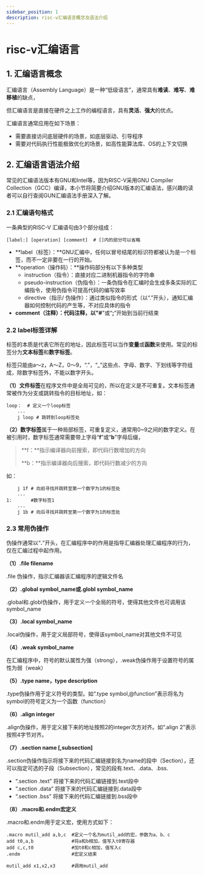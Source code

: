 ```yaml
---
sidebar_position: 1 
description: risc-v汇编语言概念及语法介绍
---
```




# risc-v汇编语言

## 1. 汇编语言概念

汇编语言（Assembly Language）是一种“低级语言”，通常具有**难读**、**难写**、**难移植**的缺点，

但汇编语言是直接在硬件之上工作的编程语言，具有**灵活**、**强大**的优点。

汇编语言通常应用在如下场景：

* 需要直接访问底层硬件的场景，如底层驱动、引导程序
* 需要对代码执行性能极致优化的场景，如高性能算法库、OS的上下文切换

## 2. 汇编语言语法介绍

常见的汇编语法版本有GNU和Intel等，因为RISC-V采用GNU Compiler Collection（GCC）编译，本小节将简要介绍GNU版本的汇编语法，感兴趣的读者可以自行查阅GUN汇编语法手册深入了解。

### 2.1 汇编语句格式

一条典型的RISC-V 汇编语句由3个部分组成：

```
[label:] [operation] [comment]  # []内的部分可以省略
```

* **label（标签）：**GNU汇编中，任何以冒号结尾的标识符都被认为是一个标签，而不一定非要在一行的开始。
* **operation（操作码）：**操作码部分有以下多种类型
    * instruction（指令）：直接对应二进制机器指令的字符串
    * pseudo-instruction（伪指令）：一条伪指令在汇编时会生成多条实际的汇编指令，使用伪指令可提高代码的编写效率
    * directive（指示/ 伪操作）：通过类似指令的形式（以“.”开头），通知汇编器如何控制代码的产生等，不对应具体的指令
* **comment（注释）：**代码注释，以"**#**"或“**;**”开始到当前行结束

### 2.2 label标签详解

标签的本质是代表它所在的地址，因此标签可以当作**变量**或**函数**来使用。常见的标签分为**文本标签**和**数字标签**。

标签只能由a～z，A～Z，0～9，“.”，“_”这些点、字母、数字、下划线等字符组成，除数字标签外，不能以数字开头。

**（1）文件标签**在程序文件中是全局可见的，所以在定义是不可重复。文本标签通常被作为分支或跳转指令的目标地址，如：

```
loop：  # 定义一个loop标签
	...
	j loop # 跳转到loop标签处
```

**（2）数字标签**属于一种局部标签，可重复定义，通常用0~9之间的数字定义。在被引用时，数字标签通常需要带上字母“**f**”或“**b**”字母后缀，

> **f：**指示编译器向前搜索，即代码行数增加的方向
>
> **b：**指示编译器向后搜索，即代码行数减少的方向

如：

```
	j 1f # 向前寻找并跳转至第一个数字为1的标签处
	...
1:       #数字标签1
	...
	j 1b # 向后寻找并跳转至第一个数字为1的标签处
```

### 2.3 常用伪操作

伪操作通常以“**.**”开头，在汇编程序中的作用是指导汇编器处理汇编程序的行为，仅在汇编过程中起作用。

**（1）.file filename**

.file 伪操作，指示汇编器该汇编程序的逻辑文件名

**（2）.global symbol_name或.globl symbol_name**

.global和.globl伪操作，用于定义一个全局的符号，使得其他文件也可调用该symbol_name

**（3）.local symbol_name**

.local伪操作，用于定义局部符号，使得该symbol_name对其他文件不可见

**（4）.weak symbol_name**

在汇编程序中，符号的默认属性为强（strong），.weak伪操作用于设置符号的属性为弱（weak）

**（5）.type name，type description**

.type伪操作用于定义符号的类型。如“.type symbol,@function”表示将名为symbol的符号定义为一个函数（function）

**（6）.align integer**

.align伪操作，用于定义接下来的地址按照2的integer次方对齐。如“.align 2”表示按照4字节对齐。

**（7）.section name [,subsection]**

.section伪操作指示将接下来的代码汇编链接到名为name的段中（Section），还可以指定可选的子段（Subsection），常见的段有.text、.data、.bss.

* “.section .text” 将接下来的代码汇编链接到.text段中
* “.section .data” 将接下来的代码汇编链接到.data段中
* “.section .bss” 将接下来的代码汇编链接到.bss段中

**（8）.macro和.endm宏定义**

.macro和.endm用于定义宏，使用方式如下：

```
.macro mutil_add a,b,c  #定义一个名为mutil_add的宏，参数为a、b、c
add t0,a,b              #将a和b相加，值写入t0寄存器
add c,c,t0              #加t0和c相加，值写入c
.endm                   #宏定义结束

mutil_add x1,x2,x3      #调用mutil_add
```

